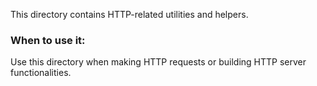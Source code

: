 This directory contains HTTP-related utilities and helpers.

### When to use it:
Use this directory when making HTTP requests or building HTTP server functionalities.